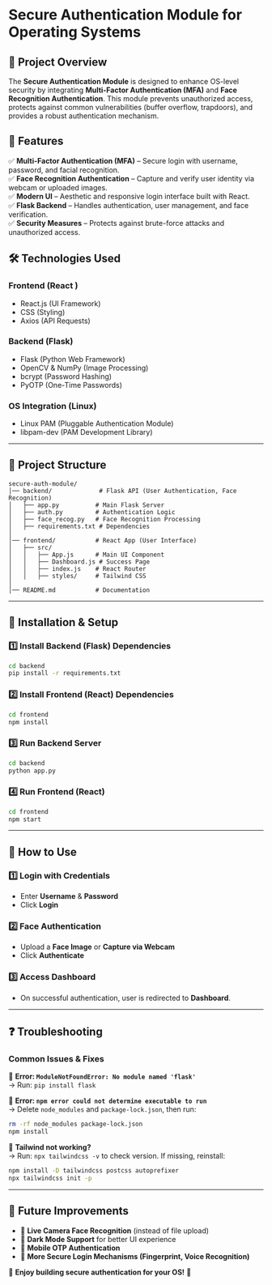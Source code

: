 # Secure Authentication Module for Operating Systems

## 📌 Project Overview
The **Secure Authentication Module** is designed to enhance OS-level security by integrating **Multi-Factor Authentication (MFA)** and **Face Recognition Authentication**. This module prevents unauthorized access, protects against common vulnerabilities (buffer overflow, trapdoors), and provides a robust authentication mechanism.

## 🚀 Features
✅ **Multi-Factor Authentication (MFA)** – Secure login with username, password, and facial recognition.  
✅ **Face Recognition Authentication** – Capture and verify user identity via webcam or uploaded images.  
✅ **Modern UI** – Aesthetic and responsive login interface built with React.  
✅ **Flask Backend** – Handles authentication, user management, and face verification.  
✅ **Security Measures** – Protects against brute-force attacks and unauthorized access.  

## 🛠️ Technologies Used
### **Frontend (React )**
- React.js (UI Framework)
- CSS (Styling)
- Axios (API Requests)

### **Backend (Flask)**
- Flask (Python Web Framework)
- OpenCV & NumPy (Image Processing)
- bcrypt (Password Hashing)
- PyOTP (One-Time Passwords)

### **OS Integration (Linux)**
- Linux PAM (Pluggable Authentication Module)
- libpam-dev (PAM Development Library)

---

## 📂 Project Structure
```
secure-auth-module/
│── backend/             # Flask API (User Authentication, Face Recognition)
│   ├── app.py          # Main Flask Server
│   ├── auth.py         # Authentication Logic
│   ├── face_recog.py   # Face Recognition Processing
│   ├── requirements.txt # Dependencies
│
│── frontend/           # React App (User Interface)
│   ├── src/
│   │   ├── App.js      # Main UI Component
│   │   ├── Dashboard.js # Success Page
│   │   ├── index.js    # React Router
│   │   ├── styles/     # Tailwind CSS
│
│── README.md           # Documentation
```

---

## 🔧 Installation & Setup
### **1️⃣ Install Backend (Flask) Dependencies**
```sh
cd backend
pip install -r requirements.txt
```

### **2️⃣ Install Frontend (React) Dependencies**
```sh
cd frontend
npm install
```

### **3️⃣ Run Backend Server**
```sh
cd backend
python app.py
```

### **4️⃣ Run Frontend (React)**
```sh
cd frontend
npm start
```

---

## 🎯 How to Use
### **1️⃣ Login with Credentials**
- Enter **Username** & **Password**
- Click **Login**

### **2️⃣ Face Authentication**
- Upload a **Face Image** or **Capture via Webcam**
- Click **Authenticate**

### **3️⃣ Access Dashboard**
- On successful authentication, user is redirected to **Dashboard**.

---

## ❓ Troubleshooting
### **Common Issues & Fixes**
🔹 **Error: `ModuleNotFoundError: No module named 'flask'`**  
→ Run: `pip install flask`

🔹 **Error: `npm error could not determine executable to run`**  
→ Delete `node_modules` and `package-lock.json`, then run:  
```sh
rm -rf node_modules package-lock.json
npm install
```

🔹 **Tailwind not working?**  
→ Run: `npx tailwindcss -v` to check version. If missing, reinstall:
```sh
npm install -D tailwindcss postcss autoprefixer
npx tailwindcss init -p
```

---

## 🎯 Future Improvements
- 🔹 **Live Camera Face Recognition** (instead of file upload)
- 🔹 **Dark Mode Support** for better UI experience
- 🔹 **Mobile OTP Authentication**
- 🔹 **More Secure Login Mechanisms (Fingerprint, Voice Recognition)**

🚀 **Enjoy building secure authentication for your OS!** 🔐

